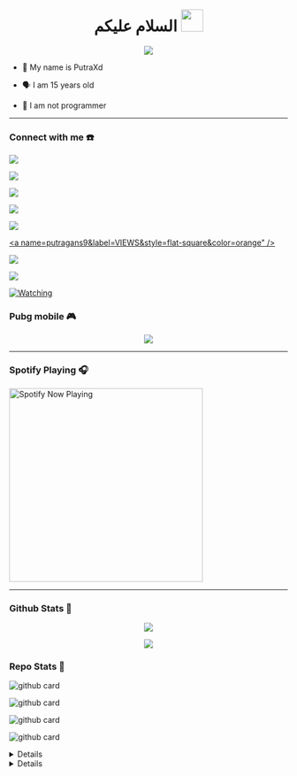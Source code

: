 <h1 align="center">السلام عليكم <img src="https://user-images.githubusercontent.com/1303154/88677602-1635ba80-d120-11ea-84d8-d263ba5fc3c0.gif" width="40px" alt=""><br></h1>

<p align="center">

  <img src="https://user-images.githubusercontent.com/96307077/152653047-3202d653-69d1-41af-875d-e700de2101ae.jpg" />

</p>

<p align="center">

- 👼 My name is PutraXd 

- 🗣️ I am 15 years old 

- 🔭 I am not programmer

</p>

------

### Connect with me ☎️

<p align="center">

  <a href="https://instagram.com/putragans167"><img src="https://img.shields.io/badge/Instagram-E4405F?style=for-the-badge&logo=instagram&logoColor=white"/> 

  <a href="https://wa.me/message/3QRZ3DHA2YPCI1"><img src="https://img.shields.io/badge/WhatsApp-25D366?style=for-the-badge&logo=whatsapp&logoColor=white" />

  <a href="https://www.facebook.com/profile.php?id=100015526687857"><img src="https://img.shields.io/badge/Facebook-%234267B2.svg?&style=for-the-badge&logo=facebook&logoColor=white" />

  <a href="https://t.me/Putraxd"><img src="https://img.shields.io/badge/Telegram-%230088cc.svg?&style=for-the-badge&logo=telegram&logoColor=white" /> <br>

  <a href="https://youtu.be/WgeItwiifYs"><img src="https://img.shields.io/badge/YouTube-zeeone ofc-ff0000?style=for-the-badge&logo=youtube&logoColor=ff0000&link=https://youtube.com/channel/UCdzWwbApjkyODby7_MoRYlA" /><br>

  <a name=putragans9&label=VIEWS&style=flat-square&color=orange" />

  <a href="https://github.com/putragans9"><img src="https://img.shields.io/badge/-GitHub-black?style=flat-square&logo=github" /> 

  <a href="https://youtube.com/channel/UCJGX0lPZWVDidVL2pEFDaSw"><img src="https://img.shields.io/youtube/channel/subscribers/UCdzWwbApjkyODby7_MoRYlA?style=social" /> <br>

  <a href="https://komarev.com/ghpvc/?username=putraxd&color=blue&style=flat-square&label=Profile+Views"><img title="Watching" src="https://komarev.com/ghpvc/?username=putragans9&color=blue&style=flat-square&label=Profile+View"></a>

</p>

### Pubg mobile 🎮

<p align="center">

  <img src="https://github.com/putragans9/putragans9/blob/putragans9/2047a1zwq1.gif" />

</p>

------

### Spotify Playing 🎧

<p align="center">

  <a href="https://open.spotify.com/user/hbv7yzic965h9y82w194av0cz" target="_blank"><img src="https://now-playing-on-spotify.vercel.app/api/spotify" alt="Spotify Now Playing" width="350"/></a>

</p>

------

### Github Stats 🚀

<p align="center"><a href="https://github.com/putragans9"><img src="https://github-readme-stats.vercel.app/api?username=putragans9&show_icons=true&theme=radical"></a></p>

<p align="center"><a href="https://github.com/putragans9"><img src="https://github-readme-stats.vercel.app/api/top-langs/?username=putragans9&theme=radical&layout=compact"></a></p> 

### Repo Stats 🔭

![github card](https://github-readme-stats.vercel.app/api/pin/?username=putragans9&repo=BOT4&theme=dark)

![github card](https://github-readme-stats.vercel.app/api/pin/?username=putragans9&repo=BOT5&theme=nightowl)

![github card](https://github-readme-stats.vercel.app/api/pin/?username=putragans9&repo=sckurr&theme=dark)

![github card](https://github-readme-stats.vercel.app/api/pin/?username=putragans9&repo=PutraXdOfc&theme=nightowl)

<details>

    <summary>&#127942 <b>GitHub Awards</b></summary><br/>

![Github Trophy](https://github-profile-trophy.vercel.app/?username=phaticusthiccy)

</details>

<details>

    <summary>&#127942 <b>GitHub Activity</b></summary><br/>

![Metrics](https://metrics.lecoq.io/putragans9?template=classic&repositories.forks=true&languages=1&languages.colors=github&languages.threshold=0%25&config.timezone=Asia%2FMakassar)

</details> 

